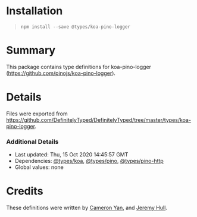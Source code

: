 # Installation
> `npm install --save @types/koa-pino-logger`

# Summary
This package contains type definitions for koa-pino-logger (https://github.com/pinojs/koa-pino-logger).

# Details
Files were exported from https://github.com/DefinitelyTyped/DefinitelyTyped/tree/master/types/koa-pino-logger.

### Additional Details
 * Last updated: Thu, 15 Oct 2020 14:45:57 GMT
 * Dependencies: [@types/koa](https://npmjs.com/package/@types/koa), [@types/pino](https://npmjs.com/package/@types/pino), [@types/pino-http](https://npmjs.com/package/@types/pino-http)
 * Global values: none

# Credits
These definitions were written by [Cameron Yan](https://github.com/khell), and [Jeremy Hull](https://github.com/sourrust).
